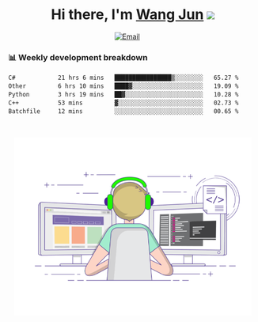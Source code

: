 <!--
**wangjunicode/wangjunicode** is a ✨ _special_ ✨ repository because its `README.md` (this file) appears on your GitHub profile.

Here are some ideas to get you started:

- 🔭 I’m currently working on ...
- 🌱 I’m currently learning ...
- 👯 I’m looking to collaborate on ...
- 🤔 I’m looking for help with ...
- 💬 Ask me about ...
- 📫 How to reach me: ...
- 😄 Pronouns: ...
- ⚡ Fun fact: ...
-->

<h1 align="center">Hi there, I'm <a href="https://www.wangjunicode.com/" target="_blank">Wang Jun</a> <img
src="https://github.com/blackcater/blackcater/raw/main/images/Hi.gif" height="32" /></h1>


<!-- Social icons section -->
<p align="center">
  <a href="mailto:wangjunicode@qq.com"><img height="40px" alt="Email" title="Email" src="https://github.com/blackcater/blackcater/raw/main/images/social-gmail.svg"/></a>
  &#8287;&#8287;&#8287;&#8287;&#8287;
</p>

### 📊 Weekly development breakdown
<!--START_SECTION:waka-->

```txt
C#            21 hrs 6 mins   ████████████████▒░░░░░░░░   65.27 %
Other         6 hrs 10 mins   ████▓░░░░░░░░░░░░░░░░░░░░   19.09 %
Python        3 hrs 19 mins   ██▓░░░░░░░░░░░░░░░░░░░░░░   10.28 %
C++           53 mins         ▓░░░░░░░░░░░░░░░░░░░░░░░░   02.73 %
Batchfile     12 mins         ░░░░░░░░░░░░░░░░░░░░░░░░░   00.65 %
```

<!--END_SECTION:waka-->


<br/>
<p align="center">
<img align="center" top='60' alt="GIF" src="https://raw.githubusercontent.com/devSouvik/devSouvik/master/gif3.gif" width="480"/>
</p>



